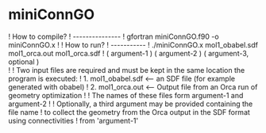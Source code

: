 # miniConnGO

! How to compile?
! ---------------
! gfortran miniConnGO.f90 -o miniConnGO.x
!
! How to run? 
! -----------
! ./miniConnGO.x    mol1_obabel.sdf    mol1_orca.out    mol1_orca.sdf
!                   ( argument-1 )     ( argument-2 )   ( argument-3, optional )  
!
! Two input files are required and must be kept in the same location the program is executed: 
! 1. mol1_obabel.sdf     <-- an SDF file (for example generated with obabel)
! 2. mol1_orca.out       <-- Output file from an Orca run of geometry optimization
!
! The names of these files form argument-1 and argument-2 
!
! Optionally, a third argument may be provided containing the file name
! to collect the geometry from the Orca output in the SDF format using connectivities
! from 'argument-1'
